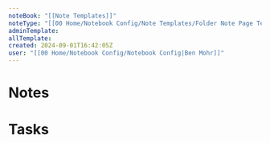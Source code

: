 ```yaml
---
noteBook: "[[Note Templates]]"
noteType: "[[00 Home/Notebook Config/Note Templates/Folder Note Page Template|Folder Note]]"
adminTemplate: 
allTemplate: 
created: 2024-09-01T16:42:05Z
user: "[[00 Home/Notebook Config/Notebook Config|Ben Mohr]]"
---
```

# Notes
# Tasks
